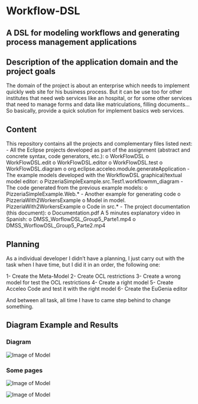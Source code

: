 # Workflow-DSL
## A DSL for modeling workflows and generating process management applications


## Description of the application domain and the project goals
The domain of the project is about an enterprise which needs to implement quickly web site for his business process. But it can be use too for other institutes that need web services like an hospital, or for some other services that need to manage forms and data like matriculations, filling documents...
So basically, provide a quick solution for implement basics web services.


## Content
This repository contains all the projects and complementary files listed next:
	- All the Eclipse projects developed as part of the assignment (abstract and concrete syntax, code generators, etc.):
		o WorkFlowDSL
		o WorkFlowDSL.edit
		o WorkFlowDSL.editor
		o WorkFlowDSL.test
		o WorkFlowDSL.diagram
		o org.eclipse.acceleo.module.generateApplication
	- The example models developed with the WorkflowDSL graphical/textual model editor:
		o PizzeriaSimpleExample.src.Test1.workflowmm_diagram
	- The code generated from the previous example models:
		o PizzeriaSimpleExample.Web.*
	- Another example for generating code
		o PizzeriaWith2WorkersExample
		o Model in model. PizzeriaWith2WorkersExample
		o Code in src.*
	- The project documentation (this document):
		o Documentation.pdf
	A 5 minutes explanatory video in Spanish:
		o DMSS_WorflowDSL_Group5_Parte1.mp4
		o DMSS_WorflowDSL_Group5_Parte2.mp4

## Planning
As a individual developer I didn’t have a planning, I just carry out with the task when I have time, but I did it in an order, the following one:

1- Create the Meta-Model
2- Create OCL restrictions
3- Create a wrong model for test the OCL restrictions
4- Create a right model
5- Create Acceleo Code and test it with the right model
6- Create the EuGenia editor

And between all task, all time I have to came step behind to change something.

## Diagram Example and Results

### Diagram


![Image of Model](https://github.com/JoseJuan98/MDE-for-Creating-a-Web-Page/tree/master/imgs/Diagram_Example.png)

### Some pages

![Image of Model](https://github.com/JoseJuan98/MDE-for-Creating-a-Web-Page/tree/master/imgs/Client.png)

![Image of Model](https://github.com/JoseJuan98/MDE-for-Creating-a-Web-Page/tree/master/imgs/form.png)
